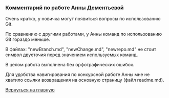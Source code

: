 ### Комментарий по работе Анны Дементьевой
Очень кратко, у новичка могут появиться вопросы по использованию Git.

По сравнению с другими работами, у Анны команд по использованию Git гораздо меньше.

В файлах: "newBranch.md",  "newChange.md", "newrepo.md" не стоит символ двуеточия перед значением используемых команд.

В целом работа выполнена без орфографических ошибок.

Для удобства навигирования по конкурсной работе Анны мне не хватило ссылки возвращения на основную страницу (файл readme.md). 

[Вернуться на главную ](Reviews_for_TW.md "Возврат на главную страницу") 